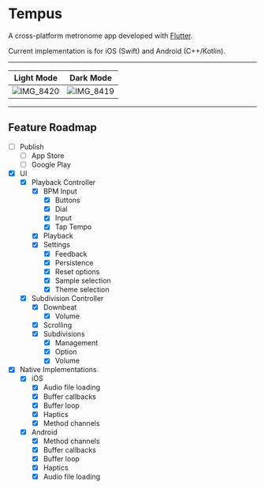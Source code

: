 # Tempus

A cross-platform metronome app developed with [Flutter](https://flutter.dev/).

Current implementation is for iOS (Swift) and Android (C++/Kotlin).

---

Light Mode | Dark Mode
:-:|:-:
![IMG_8420](https://github.com/user-attachments/assets/f1628d2d-85c9-4f8f-930f-cd923ed68442) |  ![IMG_8419](https://github.com/user-attachments/assets/2e437d2d-00c1-477c-9d5f-63c762c03704)


---

## Feature Roadmap
- [ ] Publish
  - [ ] App Store
  - [ ] Google Play
- [x] UI
  - [x] Playback Controller
    - [x] BPM Input
      - [x] Buttons
      - [x] Dial
      - [x] Input
      - [x] Tap Tempo
    - [x] Playback
    - [x] Settings
      - [x] Feedback
      - [x] Persistence
      - [x] Reset options
      - [x] Sample selection
      - [x] Theme selection
  - [x] Subdivision Controller
    - [x] Downbeat
      - [x] Volume 
    - [x] Scrolling
    - [x] Subdivisions
      - [x] Management
      - [x] Option
      - [x] Volume
- [x] Native Implementations
  - [x] iOS
    - [x] Audio file loading
    - [x] Buffer callbacks
    - [x] Buffer loop
    - [x] Haptics
    - [x] Method channels
  - [x] Android
    - [x] Method channels
    - [x] Buffer callbacks
    - [x] Buffer loop
    - [x] Haptics
    - [x] Audio file loading
